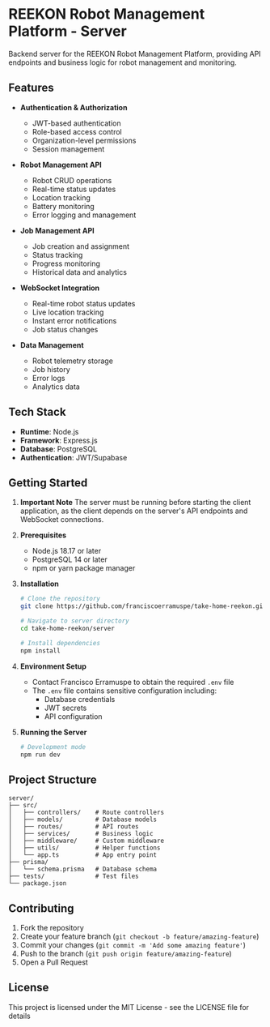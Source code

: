 # REEKON Robot Management Platform - Server

Backend server for the REEKON Robot Management Platform, providing API endpoints and business logic for robot management and monitoring.

## Features

- **Authentication & Authorization**
  - JWT-based authentication
  - Role-based access control
  - Organization-level permissions
  - Session management

- **Robot Management API**
  - Robot CRUD operations
  - Real-time status updates
  - Location tracking
  - Battery monitoring
  - Error logging and management

- **Job Management API**
  - Job creation and assignment
  - Status tracking
  - Progress monitoring
  - Historical data and analytics

- **WebSocket Integration**
  - Real-time robot status updates
  - Live location tracking
  - Instant error notifications
  - Job status changes

- **Data Management**
  - Robot telemetry storage
  - Job history
  - Error logs
  - Analytics data

## Tech Stack

- **Runtime**: Node.js
- **Framework**: Express.js
- **Database**: PostgreSQL
- **Authentication**: JWT/Supabase


## Getting Started

1. **Important Note**
   The server must be running before starting the client application, as the client depends on the server's API endpoints and WebSocket connections.

2. **Prerequisites**
   - Node.js 18.17 or later
   - PostgreSQL 14 or later
   - npm or yarn package manager

3. **Installation**
   ```bash
   # Clone the repository
   git clone https://github.com/franciscoerramuspe/take-home-reekon.git

   # Navigate to server directory
   cd take-home-reekon/server

   # Install dependencies
   npm install
   ```

4. **Environment Setup**
   - Contact Francisco Erramuspe to obtain the required `.env` file
   - The `.env` file contains sensitive configuration including:
     - Database credentials
     - JWT secrets
     - API configuration
   

5. **Running the Server**
   ```bash
   # Development mode
   npm run dev

   ```

## Project Structure

```
server/
├── src/
│   ├── controllers/    # Route controllers
│   ├── models/         # Database models
│   ├── routes/         # API routes
│   ├── services/       # Business logic
│   ├── middleware/     # Custom middleware
│   ├── utils/          # Helper functions
│   └── app.ts          # App entry point
├── prisma/
│   └── schema.prisma   # Database schema
├── tests/              # Test files
└── package.json
```

## Contributing

1. Fork the repository
2. Create your feature branch (`git checkout -b feature/amazing-feature`)
3. Commit your changes (`git commit -m 'Add some amazing feature'`)
4. Push to the branch (`git push origin feature/amazing-feature`)
5. Open a Pull Request

## License

This project is licensed under the MIT License - see the LICENSE file for details

